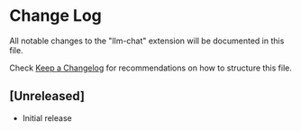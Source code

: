 # Change Log

All notable changes to the "llm-chat" extension will be documented in this file.

Check [Keep a Changelog](http://keepachangelog.com/) for recommendations on how to structure this file.

## [Unreleased]

- Initial release